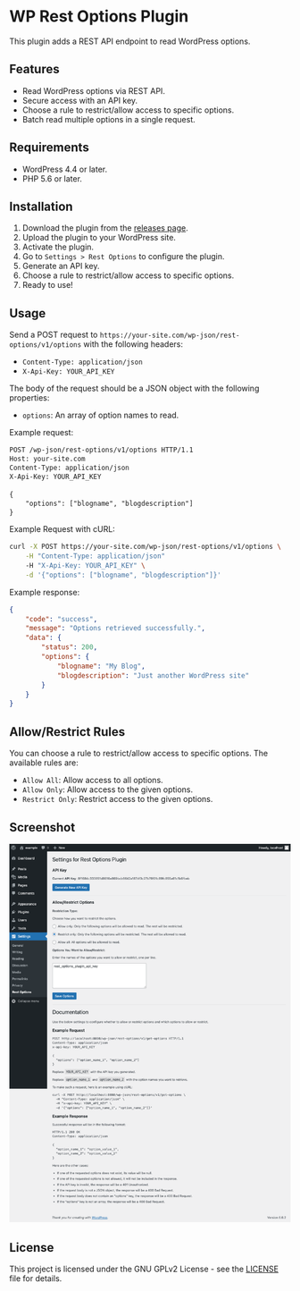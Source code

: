 # WP Rest Options Plugin
This plugin adds a REST API endpoint to read WordPress options.

## Features
- Read WordPress options via REST API.
- Secure access with an API key.
- Choose a rule to restrict/allow access to specific options.
- Batch read multiple options in a single request.

## Requirements
- WordPress 4.4 or later.
- PHP 5.6 or later.

## Installation
1. Download the plugin from the [releases page](https://github.com/gencoglutugrul/wp-rest-options/releases).
2. Upload the plugin to your WordPress site.
3. Activate the plugin.
4. Go to `Settings > Rest Options` to configure the plugin.
5. Generate an API key.
6. Choose a rule to restrict/allow access to specific options.
7. Ready to use!

## Usage
Send a POST request to `https://your-site.com/wp-json/rest-options/v1/options` with the following headers:
- `Content-Type: application/json`
- `X-Api-Key: YOUR_API_KEY`

The body of the request should be a JSON object with the following properties:
- `options`: An array of option names to read.

Example request:
```http
POST /wp-json/rest-options/v1/options HTTP/1.1
Host: your-site.com
Content-Type: application/json
X-Api-Key: YOUR_API_KEY

{
    "options": ["blogname", "blogdescription"]
}
```

Example Request with cURL:
```bash
curl -X POST https://your-site.com/wp-json/rest-options/v1/options \
    -H "Content-Type: application/json"
    -H "X-Api-Key: YOUR_API_KEY" \
    -d '{"options": ["blogname", "blogdescription"]}'
```

Example response:
```json
{
    "code": "success",
    "message": "Options retrieved successfully.",
    "data": {
        "status": 200,
        "options": {
            "blogname": "My Blog",
            "blogdescription": "Just another WordPress site"
        }
    }
}
```

## Allow/Restrict Rules
You can choose a rule to restrict/allow access to specific options. The available rules are:
- `Allow All`: Allow access to all options.
- `Allow Only`: Allow access to the given options.
- `Restrict Only`: Restrict access to the given options.

## Screenshot
![Screenshot of the settings page](./assets/settings-page.png)

## License
This project is licensed under the GNU GPLv2 License - see the [LICENSE](LICENSE) file for details.
